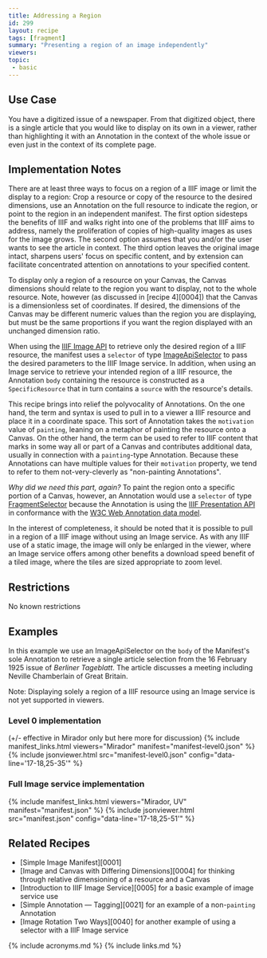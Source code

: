 ```yaml
---
title: Addressing a Region
id: 299
layout: recipe
tags: [fragment]
summary: "Presenting a region of an image independently"
viewers:
topic: 
 - basic
---
```


## Use Case

You have a digitized issue of a newspaper. From that digitized object, there is a single article that you would like to display on its own in a viewer, rather than highlighting it with an Annotation in the context of the whole issue or even just in the context of its complete page.

## Implementation Notes

There are at least three ways to focus on a region of a IIIF image or limit the display to a region: Crop a resource or copy of the resource to the desired dimensions, use an Annotation on the full resource to indicate the region, or point to the region in an independent manifest. The first option sidesteps the benefits of IIIF and walks right into one of the problems that IIIF aims to address, namely the proliferation of copies of high-quality images as uses for the image grows. The second option assumes that you and/or the user wants to see the article in context. The third option leaves the original image intact, sharpens users' focus on specific content, and by extension can facilitate concentrated attention on annotations to your specified content.

To display only a region of a resource on your Canvas, the Canvas dimensions should relate to the region you want to display, not to the whole resource. Note, however (as discussed in [recipe 4][0004]) that the Canvas is a dimensionless set of coordinates. If desired, the dimensions of the Canvas may be different numeric values than the region you are displaying, but must be the same proportions if you want the region displayed with an  unchanged dimension ratio.

When using the [IIIF Image API](https://iiif.io/api/image/) to retrieve only the desired region of a IIIF resource, the manifest uses a `selector` of type [ImageApiSelector](https://iiif.io/api/annex/openannotation/#iiif-image-api-selector) to pass the desired parameters to the IIIF Image service. In addition, when using an Image service to retrieve your intended region of a IIIF resource, the Annotation `body` containing the resource is constructed as a `SpecificResource` that in turn contains a `source` with the resource's details.

This recipe brings into relief the polyvocality of Annotations. On the one hand, the term and syntax is used to pull in to a viewer a IIIF resource and place it in a coordinate space. This sort of Annotation takes the `motivation` value of `painting`, leaning on a metaphor of painting the resource onto a Canvas. On the other hand, the term can be used to refer to IIIF content that marks in some way all or part of a Canvas and contributes additional data, usually in connection with a `painting`-type Annotation. Because these Annotations can have multiple values for their `motivation` property, we tend to refer to them not-very-cleverly as "non-painting Annotations".

*Why did we need this part, again?* To paint the region onto a specific portion of a Canvas, however, an Annotation would use a `selector` of type [FragmentSelector](https://www.w3.org/TR/annotation-model/#fragment-selector) because the Annotation is using the [IIIF Presentation API](https://iiif.io/api/presentation/3.0/#53-canvas) in conformance with the [W3C Web Annotation data model](https://www.w3.org/TR/annotation-model/).

In the interest of completeness, it should be noted that it is possible to pull in a region of a IIIF image without using an Image service. As with any IIIF use of a static image, the image will only be enlarged in the viewer, where an Image service offers among other benefits a download speed benefit of a tiled image, where the tiles are sized appropriate to zoom level.

## Restrictions

No known restrictions

## Examples

In this example we use an ImageApiSelector on the `body` of the Manifest's sole Annotation to retrieve a single article selection from the 16 February 1925 issue of _Berliner Tageblatt_. The article discusses a meeting including Neville Chamberlain of Great Britain.

Note: Displaying solely a region of a IIIF resource using an Image service is not yet supported in viewers.

### Level 0 implementation
(+/- effective in Mirador only but here more for discussion)
{% include manifest_links.html viewers="Mirador" manifest="manifest-level0.json" %}
{% include jsonviewer.html src="manifest-level0.json" config="data-line='17-18,25-35'" %}

### Full Image service implementation
{% include manifest_links.html viewers="Mirador, UV" manifest="manifest.json" %}
{% include jsonviewer.html src="manifest.json" config="data-line='17-18,25-51'" %}

## Related Recipes

* [Simple Image Manifest][0001]
* [Image and Canvas with Differing Dimensions][0004] for thinking through relative dimensioning of a resource and a Canvas
* [Introduction to IIIF Image Service][0005] for a basic example of image service use
* [Simple Annotation — Tagging][0021] for an example of a non-`painting` Annotation
* [Image Rotation Two Ways][0040] for another example of using a selector with a IIIF Image service

{% include acronyms.md %}
{% include links.md %}

